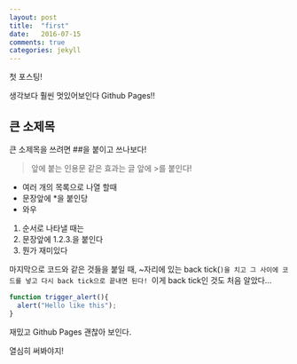 ```yaml
---
layout: post
title:  "first"
date:   2016-07-15
comments: true
categories: jekyll
---
```




첫 포스팅!

생각보다 훨씬 멋있어보인다 Github Pages!!

## 큰 소제목
큰 소제목을 쓰려면 ##을 붙이고 쓰나보다!

> 앞에 붙는 인용문 같은 효과는 글 앞에 >를 붙인다!

* 여러 개의 목록으로 나열 할때
* 문장앞에 *을 붙인당
* 와우

1. 순서로 나타낼 때는
2. 문장앞에 1.2.3.을 붙인다
3. 뭔가 재미있다

마지막으로 코드와 같은 것들을 붙일 때,
~자리에 있는 back tick(`)을 치고 그 사이에 코드를 넣고 다시 back tick으로 끝내면 된다!
`이게 back tick인 것도 처음 알았다...

``` javascript
function trigger_alert(){
  alert("Hello like this");
}

```

재밌고 Github Pages 괜찮아 보인다.

열심히 써봐야지!


